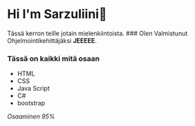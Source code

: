 # Hi I'm Sarzuliini💞️

Tässä kerron teille jotain mielenkiintoista. ###
Olen Valmistunut Ohjelmointikehittäjäksi **JEEEEE**. 

### Tässä on kaikki mitä osaan

- HTML
- CSS
- Java Script
- C#
- bootstrap

*Osaaminen 95%*


 



